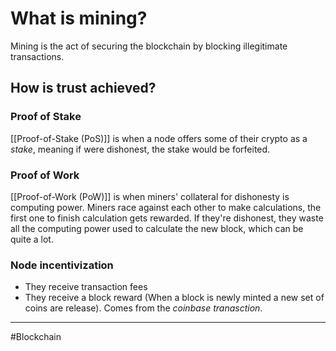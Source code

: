 # What is mining?
Mining is the act of securing the blockchain by blocking illegitimate transactions.

## How is trust achieved?
### Proof of Stake
[[Proof-of-Stake (PoS)]] is when a node offers some of their crypto as a *stake*, meaning if were dishonest, the stake would be forfeited.

### Proof of Work
[[Proof-of-Work (PoW)]] is when miners' collateral for dishonesty is computing power. Miners race against each other to make calculations, the first one to finish calculation gets rewarded. If they're dishonest, they waste all the computing power used to calculate the new block, which can be quite a lot.

### Node incentivization
- They receive transaction fees
- They receive a block reward (When a block is newly minted a new set of coins are release). Comes from the *coinbase tranasction*. 



---
#Blockchain 